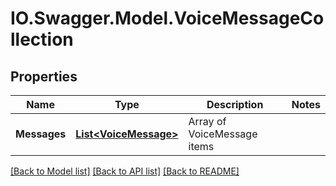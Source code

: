 # IO.Swagger.Model.VoiceMessageCollection
## Properties

Name | Type | Description | Notes
------------ | ------------- | ------------- | -------------
**Messages** | [**List&lt;VoiceMessage&gt;**](VoiceMessage.md) | Array of VoiceMessage items | 

[[Back to Model list]](../README.md#documentation-for-models) [[Back to API list]](../README.md#documentation-for-api-endpoints) [[Back to README]](../README.md)

